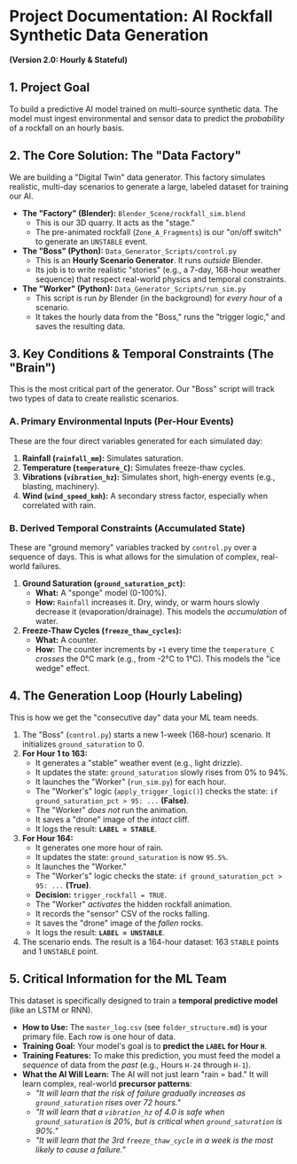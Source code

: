 # Project Documentation: AI Rockfall Synthetic Data Generation

**(Version 2.0: Hourly & Stateful)**

## 1. Project Goal

To build a predictive AI model trained on multi-source synthetic data. The model must ingest environmental and sensor data to predict the _probability_ of a rockfall on an hourly basis.

## 2. The Core Solution: The "Data Factory"

We are building a "Digital Twin" data generator. This factory simulates realistic, multi-day scenarios to generate a large, labeled dataset for training our AI.

- **The "Factory" (Blender):** `Blender_Scene/rockfall_sim.blend`
  - This is our 3D quarry. It acts as the "stage."
  - The pre-animated rockfall (`Zone_A_Fragments`) is our "on/off switch" to generate an `UNSTABLE` event.
- **The "Boss" (Python):** `Data_Generator_Scripts/control.py`
  - This is an **Hourly Scenario Generator**. It runs _outside_ Blender.
  - Its job is to write realistic "stories" (e.g., a 7-day, 168-hour weather sequence) that respect real-world physics and temporal constraints.
- **The "Worker" (Python):** `Data_Generator_Scripts/run_sim.py`
  - This script is run _by_ Blender (in the background) for _every hour_ of a scenario.
  - It takes the hourly data from the "Boss," runs the "trigger logic," and saves the resulting data.

## 3. Key Conditions & Temporal Constraints (The "Brain")

This is the most critical part of the generator. Our "Boss" script will track two types of data to create realistic scenarios.

### A. Primary Environmental Inputs (Per-Hour Events)

These are the four direct variables generated for each simulated day:

1.  **Rainfall (`rainfall_mm`):** Simulates saturation.
2.  **Temperature (`temperature_C`):** Simulates freeze-thaw cycles.
3.  **Vibrations (`vibration_hz`):** Simulates short, high-energy events (e.g., blasting, machinery).
4.  **Wind (`wind_speed_kmh`):** A secondary stress factor, especially when correlated with rain.

### B. Derived Temporal Constraints (Accumulated State)

These are "ground memory" variables tracked by `control.py` over a sequence of days. This is what allows for the simulation of complex, real-world failures.

1.  **Ground Saturation (`ground_saturation_pct`):**
    - **What:** A "sponge" model (0-100%).
    - **How:** `Rainfall` increases it. Dry, windy, or warm hours slowly decrease it (evaporation/drainage). This models the _accumulation_ of water.
2.  **Freeze-Thaw Cycles (`freeze_thaw_cycles`):**
    - **What:** A counter.
    - **How:** The counter increments by `+1` every time the `temperature_C` _crosses_ the 0°C mark (e.g., from -2°C to 1°C). This models the "ice wedge" effect.

## 4. The Generation Loop (Hourly Labeling)

This is how we get the "consecutive day" data your ML team needs.

1.  The "Boss" (`control.py`) starts a new 1-week (168-hour) scenario. It initializes `ground_saturation` to 0.
2.  **For Hour 1 to 163:**
    - It generates a "stable" weather event (e.g., light drizzle).
    - It updates the state: `ground_saturation` slowly rises from 0% to 94%.
    - It launches the "Worker" (`run_sim.py`) for each hour.
    - The "Worker's" logic (`apply_trigger_logic()`) checks the state: `if ground_saturation_pct > 95: ...` **(False)**.
    - The "Worker" _does not_ run the animation.
    - It saves a "drone" image of the _intact_ cliff.
    - It logs the result: **`LABEL = STABLE`**.
3.  **For Hour 164:**
    - It generates one more hour of rain.
    - It updates the state: `ground_saturation` is now `95.5%`.
    - It launches the "Worker."
    - The "Worker's" logic checks the state: `if ground_saturation_pct > 95: ...` **(True)**.
    - **Decision:** `trigger_rockfall = TRUE`.
    - The "Worker" _activates_ the hidden rockfall animation.
    - It records the "sensor" CSV of the rocks falling.
    - It saves the "drone" image of the _fallen_ rocks.
    - It logs the result: **`LABEL = UNSTABLE`**.
4.  The scenario ends. The result is a 164-hour dataset: 163 `STABLE` points and 1 `UNSTABLE` point.

## 5. Critical Information for the ML Team

This dataset is specifically designed to train a **temporal predictive model** (like an LSTM or RNN).

- **How to Use:** The `master_log.csv` (see `folder_structure.md`) is your primary file. Each row is one hour of data.
- **Training Goal:** Your model's goal is to **predict the `LABEL` for Hour `H`**.
- **Training Features:** To make this prediction, you must feed the model a _sequence_ of data from the _past_ (e.g., Hours `H-24` through `H-1`).
- **What the AI Will Learn:** The AI will not just learn "rain = bad." It will learn complex, real-world **precursor patterns**:
  - *"It will learn that the risk of failure *gradually increases* as `ground_saturation` rises over 72 hours."*
  - _"It will learn that a `vibration_hz` of 4.0 is safe when `ground_saturation` is 20%, but is critical when `ground_saturation` is 90%."_
  - _"It will learn that the 3rd `freeze_thaw_cycle` in a week is the most likely to cause a failure."_
